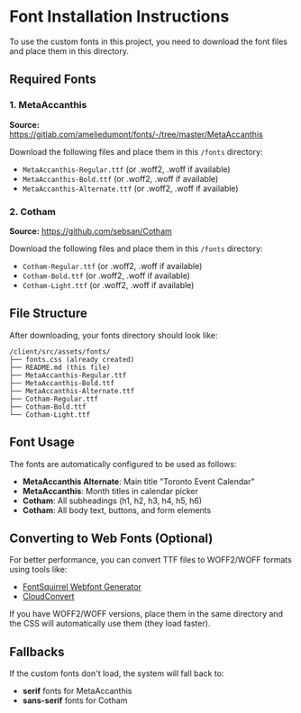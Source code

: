 # Font Installation Instructions

To use the custom fonts in this project, you need to download the font files and place them in this directory.

## Required Fonts

### 1. MetaAccanthis
**Source:** https://gitlab.com/ameliedumont/fonts/-/tree/master/MetaAccanthis

Download the following files and place them in this `/fonts` directory:
- `MetaAccanthis-Regular.ttf` (or .woff2, .woff if available)
- `MetaAccanthis-Bold.ttf` (or .woff2, .woff if available)
- `MetaAccanthis-Alternate.ttf` (or .woff2, .woff if available)

### 2. Cotham
**Source:** https://github.com/sebsan/Cotham

Download the following files and place them in this `/fonts` directory:
- `Cotham-Regular.ttf` (or .woff2, .woff if available)
- `Cotham-Bold.ttf` (or .woff2, .woff if available)
- `Cotham-Light.ttf` (or .woff2, .woff if available)

## File Structure
After downloading, your fonts directory should look like:
```
/client/src/assets/fonts/
├── fonts.css (already created)
├── README.md (this file)
├── MetaAccanthis-Regular.ttf
├── MetaAccanthis-Bold.ttf
├── MetaAccanthis-Alternate.ttf
├── Cotham-Regular.ttf
├── Cotham-Bold.ttf
└── Cotham-Light.ttf
```

## Font Usage

The fonts are automatically configured to be used as follows:

- **MetaAccanthis Alternate**: Main title "Toronto Event Calendar"
- **MetaAccanthis**: Month titles in calendar picker
- **Cotham**: All subheadings (h1, h2, h3, h4, h5, h6)
- **Cotham**: All body text, buttons, and form elements

## Converting to Web Fonts (Optional)

For better performance, you can convert TTF files to WOFF2/WOFF formats using tools like:
- [FontSquirrel Webfont Generator](https://www.fontsquirrel.com/tools/webfont-generator)
- [CloudConvert](https://cloudconvert.com/ttf-to-woff2)

If you have WOFF2/WOFF versions, place them in the same directory and the CSS will automatically use them (they load faster).

## Fallbacks

If the custom fonts don't load, the system will fall back to:
- **serif** fonts for MetaAccanthis
- **sans-serif** fonts for Cotham